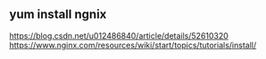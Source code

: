 
## yum install ngnix 
https://blog.csdn.net/u012486840/article/details/52610320  
https://www.nginx.com/resources/wiki/start/topics/tutorials/install/  
